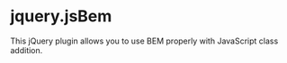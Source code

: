 jquery.jsBem
==========================

This jQuery plugin allows you to use BEM properly with JavaScript class addition.
